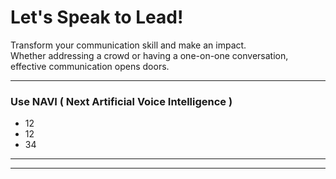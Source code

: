 <!-- Theme:Classic | ImgAlign:Left | Widget:NAVI -->
# Let's Speak to Lead!
Transform your communication skill and make an impact.  
Whether addressing a crowd or having a one-on-one conversation, effective communication opens doors.

---

### Use NAVI ( Next Artificial Voice Intelligence )
* 12
* 12
* 34

---

<div id="phWidget"></div>

---
